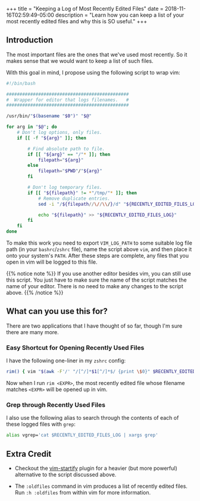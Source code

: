 +++
title = "Keeping a Log of Most Recently Edited Files"
date = 2018-11-16T02:59:49-05:00
description = "Learn how you can keep a list of your most recently edited files and why this is SO useful."
+++

## Introduction

The most important files are the ones that we've used most recently. So it makes sense that we would want to keep a list of such files.

With this goal in mind, I propose using the following script to wrap vim:

``` bash
#!/bin/bash

##############################################
#  Wrapper for editor that logs filenames.   #
##############################################

/usr/bin/"$(basename "$0")" "$@"

for arg in "$@"; do
    # Don't log options, only files.
    if [[ -f "${arg}" ]]; then

        # Find absolute path to file.
        if [[ "${arg}" == "/"* ]]; then
            filepath="${arg}"
        else
            filepath="$PWD"/"${arg}"
        fi

        # Don't log temporary files.
        if [[ "${filepath}" != *"/tmp/"* ]]; then
            # Remove duplicate entries.
            sed -i "/${filepath//\//\\/}/d" "${RECENTLY_EDITED_FILES_LOG}"

            echo "${filepath}" >> "${RECENTLY_EDITED_FILES_LOG}"
        fi
    fi
done
```

To make this work you need to export `VIM_LOG_PATH` to some suitable log file path (in your `bashrc`/`zshrc` file), name the script above `vim`, and then place it onto your system's `PATH`. After these steps are complete, any files that you open in vim will be logged to this file.

{{% notice note %}}
If you use another editor besides vim, you can still use this script. You just have to make sure the name of the script matches the name of your editor. There is no need to make any changes to the script above.
{{% /notice %}}

## What can you use this for?

There are two applications that I have thought of so far, though I'm sure there are many more.

### Easy Shortcut for Opening Recently Used Files

I have the following one-liner in my `zshrc` config:

``` bash
rim() { vim "$(awk -F'/' "/[^/]*$1[^/]*$/ {print \$0}" $RECENTLY_EDITED_FILES_LOG)"; }
```

Now when I run `rim <EXPR>`, the most recently edited file whose filename matches `<EXPR>` will be opened up in vim.

### Grep through Recently Used Files

I also use the following alias to search through the contents of each of these logged files with `grep`:

``` bash
alias vgrep='cat $RECENTLY_EDITED_FILES_LOG | xargs grep'
```

## Extra Credit

* Checkout the [vim-startify] plugin for a heavier (but more powerful) alternative to the script discussed above.

* The `:oldfiles` command in vim produces a list of recently edited files. Run `:h :oldfiles` from within vim for more information.

[vim-startify]: https://github.com/mhinz/vim-startify
